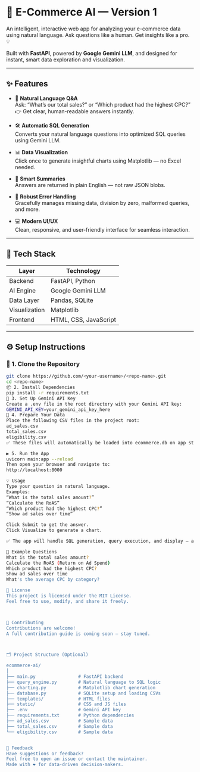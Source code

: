 # 🚀 E-Commerce AI — Version 1

An intelligent, interactive web app for analyzing your e-commerce data using natural language. Ask questions like a human. Get insights like a pro. 💡

Built with **FastAPI**, powered by **Google Gemini LLM**, and designed for instant, smart data exploration and visualization.

---

## ✨ Features

- 🧠 **Natural Language Q&A**  
  Ask: “What’s our total sales?” or “Which product had the highest CPC?”  
  👉 Get clear, human-readable answers instantly.

- 🛠️ **Automatic SQL Generation**  
  Converts your natural language questions into optimized SQL queries using Gemini LLM.

- 📊 **Data Visualization**  
  Click once to generate insightful charts using Matplotlib — no Excel needed.

- 📝 **Smart Summaries**  
  Answers are returned in plain English — not raw JSON blobs.

- 🧱 **Robust Error Handling**  
  Gracefully manages missing data, division by zero, malformed queries, and more.

- 💻 **Modern UI/UX**  
  Clean, responsive, and user-friendly interface for seamless interaction.

---

## 🧰 Tech Stack

| Layer        | Technology                   |
|--------------|-------------------------------|
| Backend      | FastAPI, Python               |
| AI Engine    | Google Gemini LLM             |
| Data Layer   | Pandas, SQLite                |
| Visualization| Matplotlib                    |
| Frontend     | HTML, CSS, JavaScript         |

---

## ⚙️ Setup Instructions

### 🔄 1. Clone the Repository

```bash
git clone https://github.com/<your-username>/<repo-name>.git
cd <repo-name>
📦 2. Install Dependencies
pip install -r requirements.txt
🔐 3. Set Up Gemini API Key
Create a .env file in the root directory with your Gemini API key:
GEMINI_API_KEY=your_gemini_api_key_here
📂 4. Prepare Your Data
Place the following CSV files in the project root:
ad_sales.csv
total_sales.csv
eligibility.csv
✅ These files will automatically be loaded into ecommerce.db on app startup.

▶️ 5. Run the App
uvicorn main:app --reload
Then open your browser and navigate to:
http://localhost:8000

💡 Usage
Type your question in natural language.
Examples:
“What is the total sales amount?”
“Calculate the RoAS”
“Which product had the highest CPC?”
“Show ad sales over time”

Click Submit to get the answer.
Click Visualize to generate a chart.

✅ The app will handle SQL generation, query execution, and display — all automatically.

🧪 Example Questions
What is the total sales amount?
Calculate the RoAS (Return on Ad Spend)
Which product had the highest CPC?
Show ad sales over time
What's the average CPC by category?

📜 License
This project is licensed under the MIT License.
Feel free to use, modify, and share it freely.



🤝 Contributing
Contributions are welcome!
A full contribution guide is coming soon — stay tuned.



🗂️ Project Structure (Optional)

ecommerce-ai/
│
├── main.py                # FastAPI backend
├── query_engine.py        # Natural language to SQL logic
├── charting.py            # Matplotlib chart generation
├── database.py            # SQLite setup and loading CSVs
├── templates/             # HTML files
├── static/                # CSS and JS files
├── .env                   # Gemini API key
├── requirements.txt       # Python dependencies
├── ad_sales.csv           # Sample data
├── total_sales.csv        # Sample data
└── eligibility.csv        # Sample data


💬 Feedback
Have suggestions or feedback?
Feel free to open an issue or contact the maintainer.
Made with ❤️ for data-driven decision-makers.

